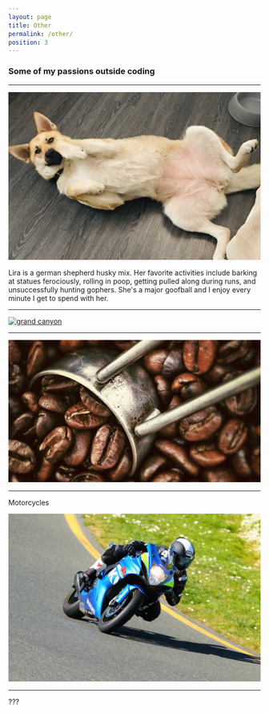 ```yaml
---
layout: page
title: Other
permalink: /other/
position: 3
---
```


### Some of my passions outside coding

*****

[ ![dog](/public/images/doggo.jpg "doggo") ](/public/images/doggo.jpg)
<div>
Lira is a german shepherd husky mix. Her favorite activities include barking at statues ferociously, rolling in poop, getting pulled along during runs, and unsuccessfully hunting gophers. She's a major goofball and I enjoy every minute I get to spend with her.
</div>

*****

[ ![grand canyon](/public/images/grand_canyon.jpg "grand canyon") ](/public/images/grand_canyon.jpg)



*****

[ ![coffee](/public/images/coffee.jpg "coffee") ](/public/images/coffee.jpg)


*****

Motorcycles

[ ![motorcycle](/public/images/motorcycle.jpg "motorcycle") ](/public/images/motorcycle.jpg)

*****

???

